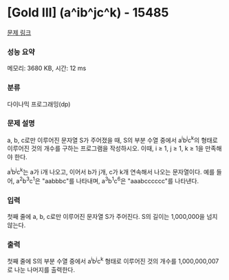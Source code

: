 # [Gold III] \(a^ib^jc^k\) - 15485 

[문제 링크](https://www.acmicpc.net/problem/15485) 

### 성능 요약

메모리: 3680 KB, 시간: 12 ms

### 분류

다이나믹 프로그래밍(dp)

### 문제 설명

<p>a, b, c로만 이루어진 문자열 S가 주어졌을 때, S의 부분 수열 중에서 a<sup>i</sup>b<sup>j</sup>c<sup>k</sup>의 형태로 이루어진 것의 개수를 구하는 프로그램을 작성하시오. 이때, i ≥ 1, j ≥ 1, k ≥ 1을 만족해야 한다.</p>

<p>a<sup>i</sup>b<sup>j</sup>c<sup>k</sup>는 a가 i개 나오고, 이어서 b가 j개, c가 k개 연속해서 나오는 문자열이다. 예를 들어, a<sup>2</sup>b<sup>3</sup>c<sup>1</sup>은 "aabbbc"를 나타내며, a<sup>3</sup>b<sup>1</sup>c<sup>6</sup>은 "aaabcccccc"를 나타낸다.</p>

### 입력 

 <p>첫째 줄에 a, b, c로만 이루어진 문자열 S가 주어진다. S의 길이는 1,000,000을 넘지 않는다.</p>

### 출력 

 <p>첫째 줄에 S의 부분 수열 중에서 a<sup>i</sup>b<sup>j</sup>c<sup>k</sup> 형태로 이루어진 것의 개수를 1,000,000,007로 나눈 나머지를 출력한다.</p>

